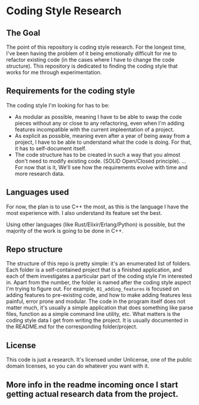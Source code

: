 # Coding Style Research

## The Goal
The point of this repository is coding style research.
For the longest time, I've been having the problem of it being emotionally difficult for me to refactor existing code (in the cases where I have to change the code structure). This repository is dedicated to finding the coding style that works for me through experimentation.

## Requirements for the coding style
The coding style I'm looking for has to be:
- As modular as possible, meaning I have to be able to swap the code pieces without any or close to any refactoring, even when I'm adding features incompatible with the current impleentation of a project.
- As explicit as possible, meaning even after a year of being away from a project, I have to be able to understand what the code is doing. For that, it has to self-document itself.
- The code structure has to be created in such a way that you almost don't need to modify existing code. (SOLID Open/Closed principle).
... For now that is it, We'll see how the requirements evolve with time and more research data.

## Languages used
For now, the plan is to use C++ the most, as this is the language I have the most experience with. I also understand its feature set the best.

Using other languages (like Rust/Elixir/Erlang/Python) is possible, but the majority of the work is going to be done in C++.

## Repo structure
The structure of this repo is pretty simple: it's an enumerated list of folders. Each folder is a self-contained project that is a finished application, and each of them investigates a particular part of the coding style I'm interested in. Apart from the number, the folder is named after the coding style aspect I'm trying to figure out. For example, `01_adding_features` is focused on adding features to pre-existing code, and how to make adding features less painful, error prone and modular. The code in the program itself does not matter much, it's usually a simple application that does something like parse files, function as a simple command line utility, etc. What matters is the coding style data I get from writing the project. It is usually documented in the README.md for the corresponding folder/project.

## License
This code is just a research. It's licensed under Unlicense, one of the public domain licenses, so you can do whatever you want with it.

## More info in the readme incoming once I start getting actual research data from the project.